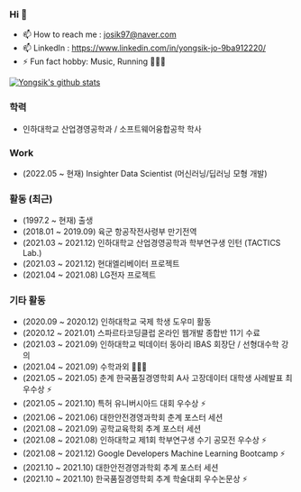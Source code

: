 ### Hi 👋

- 📫 How to reach me : josik97@naver.com
- 📫 LinkedIn : https://www.linkedin.com/in/yongsik-jo-9ba912220/
- ⚡ Fun fact hobby: Music, Running 🏃🏻🔥

[![Yongsik's github stats](https://github-readme-stats.vercel.app/api?username=JOYONGSIK)](https://github.com/anuraghazra/github-readme-stats)
### 학력

- 인하대학교 산업경영공학과 / 소프트웨어융합공학 학사


### Work 
- (2022.05 ~ 현재) Insighter Data Scientist (머신러닝/딥러닝 모형 개발)

### 활동 (최근)

- (1997.2 ~ 현재) 출생
- (2018.01 ~ 2019.09) 육군 항공작전사령부 만기전역
- (2021.03 ~ 2021.12) 인하대학교 산업경영공학과 학부연구생 인턴 (TACTICS Lab.) 
- (2021.03 ~ 2021.12) 현대엘리베이터 프로젝트 
- (2021.04 ~ 2021.08) LG전자 프로젝트 


### 기타 활동

- (2020.09 ~ 2020.12) 인하대학교 국제 학생 도우미 활동
- (2020.12 ~ 2021.01) 스파르타코딩클럽 온라인 웹개발 종합반 11기 수료
- (2021.03 ~ 2021.09) 인하대학교 빅데이터 동아리 IBAS 회장단 / 선형대수학 강의
- (2021.04 ~ 2021.09) 수학과외 🧑🏻‍💻
- (2021.05 ~ 2021.05) 춘계 한국품질경영학회 A사 고장데이터 대학생 사례발표 최우수상 ⚡
- (2021.05 ~ 2021.10) 특허 유니버시아드 대회 우수상 ⚡
- (2021.06 ~ 2021.06) 대한안전경영과학회 춘계 포스터 세션 
- (2021.08 ~ 2021.09) 공학교육학회 추계 포스터 세션 
- (2021.08 ~ 2021.08) 인하대학교 제1회 학부연구생 수기 공모전 우수상 ⚡
- (2021.08 ~ 2021.12) Google Developers Machine Learning Bootcamp ⚡
- (2021.10 ~ 2021.10) 대한안전경영과학회 추계 포스터 세션 
- (2021.10 ~ 2021.10) 한국품질경영학회 추계 학술대회 우수논문상 ⚡
